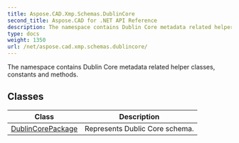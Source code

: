 ```yaml
---
title: Aspose.CAD.Xmp.Schemas.DublinCore
second_title: Aspose.CAD for .NET API Reference
description: The namespace contains Dublin Core metadata related helper classes constants and methods
type: docs
weight: 1350
url: /net/aspose.cad.xmp.schemas.dublincore/
---
```

The namespace contains Dublin Core metadata related helper classes, constants and methods.

## Classes

| Class | Description |
| --- | --- |
| [DublinCorePackage](./dublincorepackage/) | Represents Dublic Core schema. |


